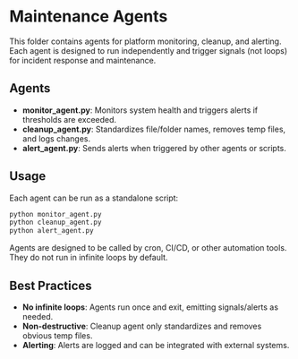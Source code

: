 # Maintenance Agents

This folder contains agents for platform monitoring, cleanup, and alerting. Each agent is designed to run independently and trigger signals (not loops) for incident response and maintenance.

## Agents

- **monitor_agent.py**: Monitors system health and triggers alerts if thresholds are exceeded.
- **cleanup_agent.py**: Standardizes file/folder names, removes temp files, and logs changes.
- **alert_agent.py**: Sends alerts when triggered by other agents or scripts.

## Usage

Each agent can be run as a standalone script:

```bash
python monitor_agent.py
python cleanup_agent.py
python alert_agent.py
```

Agents are designed to be called by cron, CI/CD, or other automation tools. They do not run in infinite loops by default.

## Best Practices
- **No infinite loops**: Agents run once and exit, emitting signals/alerts as needed.
- **Non-destructive**: Cleanup agent only standardizes and removes obvious temp files.
- **Alerting**: Alerts are logged and can be integrated with external systems.
